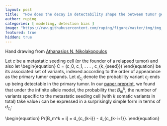 ```yaml
---
layout: post
title:  "How does the decay in detectability shape the between tumor genomic divergence"
author: ruping
categories: [ modeling, detection bias ]
image: "https://raw.githubusercontent.com/ruping/figure/master/img/img_0107.jpg"
featured: true
hidden: true
---
```

Hand drawing from [Athanasios N. Nikolakopoulos](https://www.nikolako.net/)

Let $c$ be a metastatic seeding cell (or the founder of a relapsed tumor) and also let
\begin{equation}
C = (c_0, c_1, . . . , c_{k_{seed}})
\end{equation}
be its associated set of variants, indexed according to the order of appearance as the primary tumor expands. Let $d_{c_j}$ denote the probability variant $c_j$ ends up being detectable in the primary tumor. In our [paper preprint](https://www.biorxiv.org/content/10.1101/2020.08.24.262378v1), we found that under the infinite allele model, the probability that $B_m^k$, the number of variants specific to the metastatic seeding cell (with $k$ somatic variants in total) take value $i$ can be expressed in a surprisingly simple form in terms of $d_{c_j}$:

<span class="spoiler">
\begin{equation}
Pr[B_m^k = i] = d_{c_{k-i}} - d_{c_{k-i+1}}.
\end{equation}
</span>



<!--
#### So how do we do spoilers?

```html
<span class="spoiler">My hidden paragraph here.</span>
```
-->